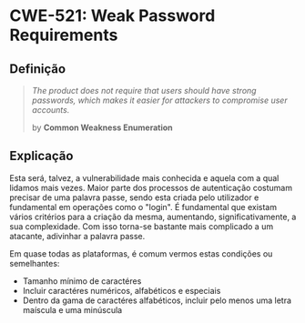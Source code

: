 #  CWE-521: Weak Password Requirements
## Definição

> *The product does not require that users should have strong passwords, which makes it easier for attackers to compromise user accounts.*
>
>by **Common Weakness Enumeration**

## Explicação

Esta será, talvez, a vulnerabilidade mais conhecida e aquela com a qual lidamos mais vezes. Maior parte dos processos de autenticação costumam precisar de uma palavra passe, sendo esta criada pelo utilizador e fundamental em operações como o "login". É fundamental que existam vários critérios para a criação da mesma, aumentando, significativamente, a sua complexidade. Com isso torna-se bastante mais complicado a um atacante, adivinhar a palavra passe.

Em quase todas as plataformas, é comum vermos estas condições ou semelhantes:

* Tamanho mínimo de caractéres
* Incluir caractéres numéricos, alfabéticos e especiais
* Dentro da gama de caractéres alfabéticos, incluir pelo menos uma letra maíscula e uma minúscula
